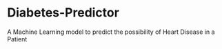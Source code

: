 # Diabetes-Predictor
A Machine Learning model to predict the possibility of Heart Disease in a Patient
